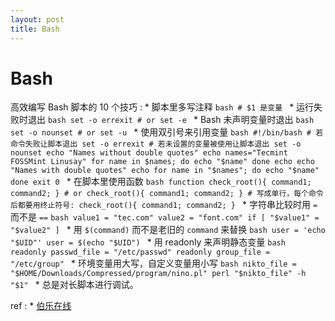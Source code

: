 ```yaml
---
layout: post
title: Bash
---
```



Bash
====

高效编写 Bash 脚本的 10 个技巧
:   * 脚本里多写注释
        ```bash
        # $1 是变量
        ```
    * 运行失败时退出
        ```bash
        set -o errexit
        # or
        set -e
        ```
    * Bash 未声明变量时退出
        ```bash
        set -o nounset
        # or
        set -u
        ```
    * 使用双引号来引用变量
        ```bash
        #!/bin/bash
        # 若命令失败让脚本退出
        set -o errexit
        # 若未设置的变量被使用让脚本退出
        set -o nounset
        echo "Names without double quotes"
        echo
        names="Tecmint FOSSMint Linusay"
        for name in $names; do
          echo "$name"
        done
        echo
        echo "Names with double quotes"
        echo
        for name in "$names"; do
        echo "$name"
        done
        exit 0
        ```
    * 在脚本里使用函数
        ```bash
        function check_root(){
          command1;
          command2;
        }
        # or
        check_root(){
          command1;
          command2;
        }
        # 写成单行，每个命令后都要用终止符号:
        check_root(){ command1; command2; }
        ```
    * 字符串比较时用 `=` 而不是 `==`
        ```bash
        value1 = "tec.com"
        value2 = "font.com"
        if [ "$value1" = "$value2" ]
        ```
    * 用 `$(command)` 而不是老旧的 `command` 来替换
        ```bash
        user = 'echo "$UID"'
        user = $(echo "$UID")
        ```
    * 用 readonly 来声明静态变量
        ```bash
        readonly passwd_file = "/etc/passwd"
        readonly group_file = "/etc/group"
        ```
    * 环境变量用大写，自定义变量用小写
        ```bash
        nikto_file = "$HOME/Downloads/Compressed/program/nino.pl"
        perl "$nikto_file" -h "$1"
        ```
    * 总是对长脚本进行调试。

ref
:   * [伯乐在线](http://blog.jobbole.com/111514/)


